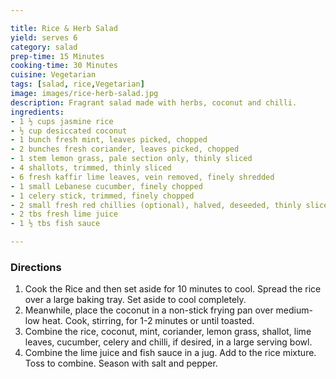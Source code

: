 ```yaml
---

title: Rice & Herb Salad
yield: serves 6
category: salad
prep-time: 15 Minutes
cooking-time: 30 Minutes
cuisine: Vegetarian
tags: [salad, rice,Vegetarian]
image: images/rice-herb-salad.jpg
description: Fragrant salad made with herbs, coconut and chilli.
ingredients:
- 1 ½ cups jasmine rice
- ½ cup desiccated coconut
- 1 bunch fresh mint, leaves picked, chopped
- 2 bunches fresh coriander, leaves picked, chopped
- 1 stem lemon grass, pale section only, thinly sliced
- 4 shallots, trimmed, thinly sliced
- 6 fresh kaffir lime leaves, vein removed, finely shredded
- 1 small Lebanese cucumber, finely chopped
- 1 celery stick, trimmed, finely chopped
- 2 small fresh red chillies (optional), halved, deseeded, thinly sliced
- 2 tbs fresh lime juice
- 1 ½ tbs fish sauce

---
```


### Directions

1. Cook the Rice and then set aside for 10 minutes to cool. Spread the rice over a large baking tray. Set aside to cool completely.
2. Meanwhile, place the coconut in a non-stick frying pan over medium-low heat. Cook, stirring, for 1-2 minutes or until toasted.
3. Combine the rice, coconut, mint, coriander, lemon grass, shallot, lime leaves, cucumber, celery and chilli, if desired, in a large serving bowl.
4. Combine the lime juice and fish sauce in a jug. Add to the rice mixture. Toss to combine. Season with salt and pepper.
